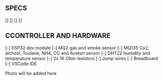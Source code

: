 ## SPECS
[]
[]
[]
[]
## CCONTROLLER AND HARDWARE 
[-] ESP32 dev module
[-] MQ2 gas and smoke sensor
[-] MQ135 Co2, alchool, Toulene, NH4, CO and Aceton sensor
[-] DHT22 humidity and temperature sensor
[-] 2x 1K Ohm resistors
[-] Jump wires
[-] Breadboard
[-] VSCode IDE

Photo will be added here 